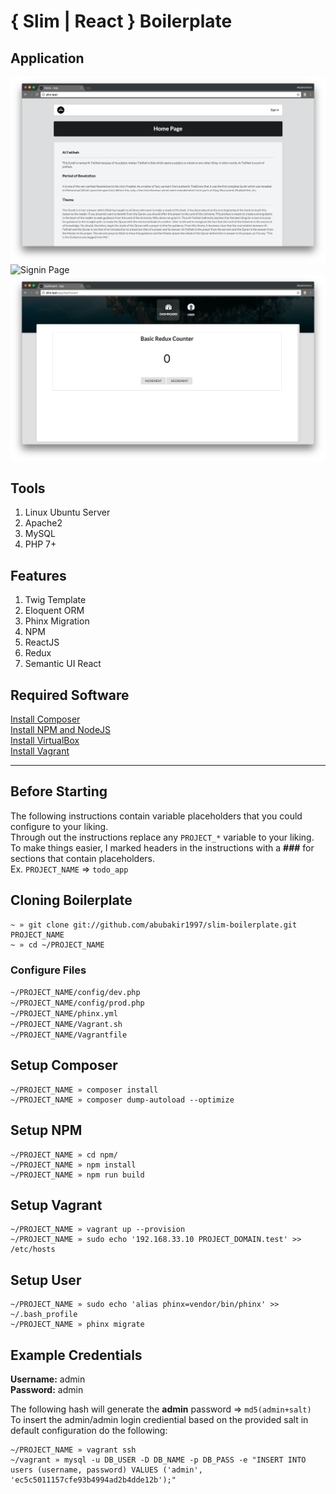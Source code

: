 # { Slim | React } Boilerplate


## Application

![Home Page](/readme/home.png "Home Page")
![Signin Page](/readme/signin.png "Signin Page")
![Application Page](/readme/app.png "Application Page")

## Tools

1. Linux Ubuntu Server
2. Apache2
3. MySQL
4. PHP 7+

## Features

1. Twig Template
2. Eloquent ORM
3. Phinx Migration
4. NPM
5. ReactJS
7. Redux
6. Semantic UI React

## Required Software
[Install Composer](https://getcomposer.org/download/)  	
[Install NPM and NodeJS](http://blog.teamtreehouse.com/install-node-js-npm-mac)  
[Install VirtualBox](https://www.virtualbox.org/wiki/Downloads)  
[Install Vagrant](https://www.vagrantup.com/)  

---

## Before Starting

The following instructions contain variable placeholders that you could configure to your liking.   
Through out the instructions replace any ```PROJECT_*``` variable to your liking.   
To make things easier, I marked headers in the instructions with a **###** for sections that contain placeholders.   
Ex. ```PROJECT_NAME``` => ```todo_app```

## Cloning Boilerplate ###

```
~ » git clone git://github.com/abubakir1997/slim-boilerplate.git PROJECT_NAME
~ » cd ~/PROJECT_NAME
```

### Configure Files
```~/PROJECT_NAME/config/dev.php```   
```~/PROJECT_NAME/config/prod.php```   
```~/PROJECT_NAME/phinx.yml```   
```~/PROJECT_NAME/Vagrant.sh```    
```~/PROJECT_NAME/Vagrantfile```     

## Setup Composer
```
~/PROJECT_NAME » composer install
~/PROJECT_NAME » composer dump-autoload --optimize
```

## Setup NPM
```
~/PROJECT_NAME » cd npm/
~/PROJECT_NAME » npm install
~/PROJECT_NAME » npm run build
```

## Setup Vagrant ###

```
~/PROJECT_NAME » vagrant up --provision
~/PROJECT_NAME » sudo echo '192.168.33.10 PROJECT_DOMAIN.test' >> /etc/hosts
```

## Setup User

```
~/PROJECT_NAME » sudo echo 'alias phinx=vendor/bin/phinx' >> ~/.bash_profile 
~/PROJECT_NAME » phinx migrate
```

## Example Credentials ###

**Username:** admin   
**Password:** admin

The following hash will generate the **admin** password => ```md5(admin+salt)```   
To insert the admin/admin login crediential based on the provided salt in default configuration do the following:
```
~/PROJECT_NAME » vagrant ssh
~/vagrant » mysql -u DB_USER -D DB_NAME -p DB_PASS -e "INSERT INTO users (username, password) VALUES ('admin', 'ec5c5011157cfe93b4994ad2b4dde12b');"
```
